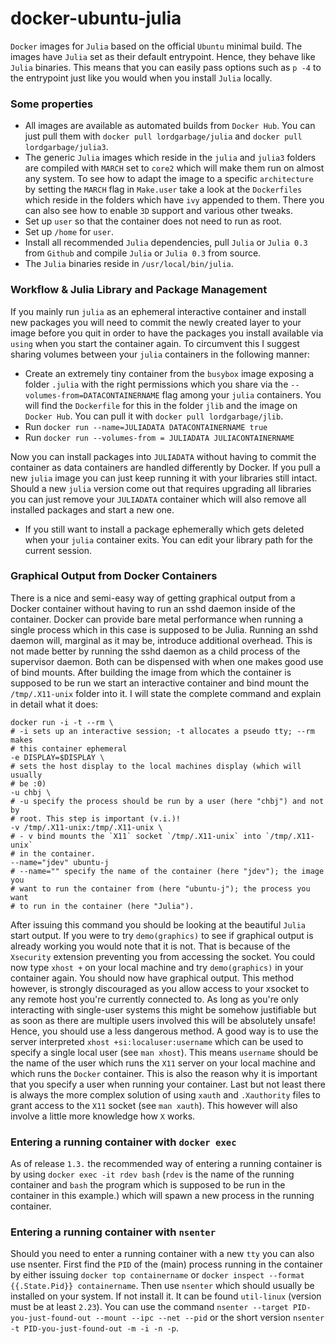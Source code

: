 docker-ubuntu-julia
===============

`Docker` images for `Julia` based on the official `Ubuntu` minimal build.
The images have `Julia` set as their default entrypoint. Hence, they
behave like `Julia` binaries. This means that you can easily pass options
such as `p -4` to the entrypoint just like you would when you install
`Julia` locally.

### Some properties

* All images are available as automated builds from `Docker Hub`. You can
  just pull them with `docker pull lordgarbage/julia` and
  `docker pull lordgarbage/julia3`.
* The generic `Julia` images which reside in the `julia` and `julia3`
  folders are compiled with `MARCH` set to `core2` which will make them
  run on almost any system. To see how to adapt the image to a specific
  `architecture` by setting the `MARCH` flag in `Make.user` take a look at
  the `Dockerfiles` which reside in the folders which have `ivy`
  appended to them. There you can also see how to enable `3D` support and
  various other tweaks.
* Set up `user` so that the container does not need to run as root.
* Set up `/home` for `user`.
* Install all recommended `Julia` dependencies, pull `Julia` or `Julia
  0.3` from `Github` and compile `Julia` or `Julia 0.3` from source.
* The `Julia` binaries reside in `/usr/local/bin/julia`.

### Workflow & Julia Library and Package Management
If you mainly run `julia` as an ephemeral interactive container and
install new packages you will need to commit the newly created layer to
your image before you quit in order to have the packages you install
available via `using` when you start the container again. To circumvent
this I suggest sharing volumes between your `julia` containers in the
following manner:

* Create an extremely tiny container from the `busybox` image exposing a
  folder `.julia` with the right permissions which you share via the
  `--volumes-from=DATACONTAINERNAME` flag among your `julia` containers.
  You will find the `Dockerfile` for this in the folder `jlib` and
  the image on `Docker Hub`. You can pull it with `docker pull
  lordgarbage/jlib`.
* Run `docker run --name=JULIADATA DATACONTAINERNAME true`
* Run `docker run --volumes-from = JULIADATA JULIACONTAINERNAME`

Now you can install packages into `JULIADATA` without having to commit the
container as data containers are handled differently by Docker. If you
pull a new `julia` image you can just keep running it with your libraries
still intact. Should a new `julia` version come out that requires
upgrading all libraries you can just remove your `JULIADATA` container
which will also remove all installed packages and start a new one.

* If you still want to install a package ephemerally which gets deleted
  when your `julia` container exits. You can edit your library path for
  the current session.

### Graphical Output from Docker Containers
There is a nice and semi-easy way of getting graphical output from a
Docker container without having to run an sshd daemon inside of the
container. Docker can provide bare metal performance when running a single
process which in this case is supposed to be Julia. Running an sshd daemon
will, marginal as it may be, introduce additional overhead. This is not
made better by running the sshd daemon as a child process of the
supervisor daemon. Both can be dispensed with when one makes good use of
bind mounts. After building the image from which the container is supposed
to be run we start an interactive container and bind mount the
`/tmp/.X11-unix` folder into it. I will state the complete command and
explain in detail what it does:

```
docker run -i -t --rm \
# -i sets up an interactive session; -t allocates a pseudo tty; --rm makes
# this container ephemeral
-e DISPLAY=$DISPLAY \
# sets the host display to the local machines display (which will usually
# be :0)
-u chbj \
# -u specify the process should be run by a user (here "chbj") and not by
# root. This step is important (v.i.)!
-v /tmp/.X11-unix:/tmp/.X11-unix \
# - v bind mounts the `X11` socket `/tmp/.X11-unix` into `/tmp/.X11-unix`
# in the container.
--name="jdev" ubuntu-j
# --name="" specify the name of the container (here "jdev"); the image you
# want to run the container from (here "ubuntu-j"); the process you want
# to run in the container (here "Julia").
```

After issuing this command you should be looking at the beautiful `Julia`
start output. If you were to try `demo(graphics)` to see if graphical
output is already working you would note that it is not. That is because
of the `Xsecurity` extension preventing you from accessing the socket. You
could now type `xhost +` on your local machine and try `demo(graphics)` in
your container again. You should now have graphical output. This method
however, is strongly discouraged as you allow access to your xsocket to
any remote host you're currently connected to. As long as you're only
interacting with single-user systems this might be somehow justifiable but
as soon as there are multiple users involved this will be absolutely
unsafe! Hence, you should use a less dangerous method. A good way is to
use the server interpreted `xhost +si:localuser:username` which can be
used to specify a single local user (see `man xhost`). This means
`username` should be the name of the user which runs the `X11` server on
your local machine and which runs the `Docker` container. This is also the
reason why it is important that you specify a user when running your
container. Last but not least there is always the more complex solution of
using `xauth` and `.Xauthority` files to grant access to the `X11` socket
(see `man xauth`). This however will also involve a little more knowledge
how `X` works.

### Entering a running container with `docker exec`
As of release `1.3.` the recommended way of entering a running container
is by using `docker exec -it rdev bash` (`rdev` is the name of the running
container  and `bash` the program which is supposed to be run in the
container in this example.) which will spawn a new process in the running
container.

### Entering a running container with `nsenter`
Should you need to enter a running container with a new `tty` you can also
use nsenter. First find the `PID` of the (main) process running in the
container by either issuing `docker top containername` or `docker inspect
--format {{.State.Pid}} containername`. Then use `nsenter` which should
usually be installed on your system. If not install it. It can be found
`util-linux` (version must be at least `2.23`). You can use the command
`nsenter --target PID-you-just-found-out --mount --ipc --net --pid` or the
short version `nsenter -t PID-you-just-found-out -m -i -n -p`.

